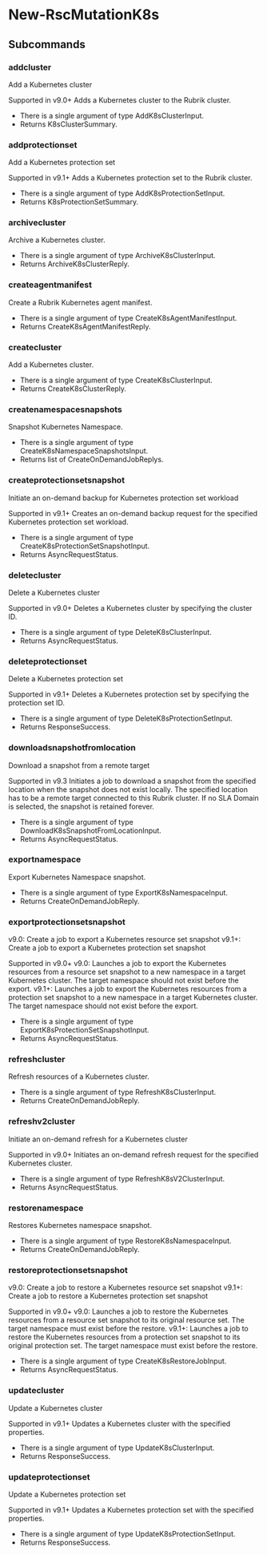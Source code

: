 # New-RscMutationK8s
## Subcommands
### addcluster
Add a Kubernetes cluster

Supported in v9.0+
Adds a Kubernetes cluster to the Rubrik cluster.

- There is a single argument of type AddK8sClusterInput.
- Returns K8sClusterSummary.
### addprotectionset
Add a Kubernetes protection set

Supported in v9.1+
Adds a Kubernetes protection set to the Rubrik cluster.

- There is a single argument of type AddK8sProtectionSetInput.
- Returns K8sProtectionSetSummary.
### archivecluster
Archive a Kubernetes cluster.

- There is a single argument of type ArchiveK8sClusterInput.
- Returns ArchiveK8sClusterReply.
### createagentmanifest
Create a Rubrik Kubernetes agent manifest.

- There is a single argument of type CreateK8sAgentManifestInput.
- Returns CreateK8sAgentManifestReply.
### createcluster
Add a Kubernetes cluster.

- There is a single argument of type CreateK8sClusterInput.
- Returns CreateK8sClusterReply.
### createnamespacesnapshots
Snapshot Kubernetes Namespace.

- There is a single argument of type CreateK8sNamespaceSnapshotsInput.
- Returns list of CreateOnDemandJobReplys.
### createprotectionsetsnapshot
Initiate an on-demand backup for Kubernetes protection set workload

Supported in v9.1+
Creates an on-demand backup request for the specified Kubernetes protection set workload.

- There is a single argument of type CreateK8sProtectionSetSnapshotInput.
- Returns AsyncRequestStatus.
### deletecluster
Delete a Kubernetes cluster

Supported in v9.0+
Deletes a Kubernetes cluster by specifying the cluster ID.

- There is a single argument of type DeleteK8sClusterInput.
- Returns AsyncRequestStatus.
### deleteprotectionset
Delete a Kubernetes protection set

Supported in v9.1+
Deletes a Kubernetes protection set by specifying the protection set ID.

- There is a single argument of type DeleteK8sProtectionSetInput.
- Returns ResponseSuccess.
### downloadsnapshotfromlocation
Download a snapshot from a remote target

Supported in v9.3
Initiates a job to download a snapshot from the specified location when the snapshot does not exist locally. The specified location has to be a remote target connected to this Rubrik cluster. If no SLA Domain is selected, the snapshot is retained forever.

- There is a single argument of type DownloadK8sSnapshotFromLocationInput.
- Returns AsyncRequestStatus.
### exportnamespace
Export Kubernetes Namespace snapshot.

- There is a single argument of type ExportK8sNamespaceInput.
- Returns CreateOnDemandJobReply.
### exportprotectionsetsnapshot
v9.0: Create a job to export a Kubernetes resource set snapshot
v9.1+: Create a job to export a Kubernetes protection set snapshot

Supported in v9.0+
v9.0: Launches a job to export the Kubernetes resources from a resource set snapshot to a new namespace in a target Kubernetes cluster. The target namespace should not exist before the export.
v9.1+: Launches a job to export the Kubernetes resources from a protection set snapshot to a new namespace in a target Kubernetes cluster. The target namespace should not exist before the export.

- There is a single argument of type ExportK8sProtectionSetSnapshotInput.
- Returns AsyncRequestStatus.
### refreshcluster
Refresh resources of a Kubernetes cluster.

- There is a single argument of type RefreshK8sClusterInput.
- Returns CreateOnDemandJobReply.
### refreshv2cluster
Initiate an on-demand refresh for a Kubernetes cluster

Supported in v9.0+
Initiates an on-demand refresh request for the specified Kubernetes cluster.

- There is a single argument of type RefreshK8sV2ClusterInput.
- Returns AsyncRequestStatus.
### restorenamespace
Restores Kubernetes namespace snapshot.

- There is a single argument of type RestoreK8sNamespaceInput.
- Returns CreateOnDemandJobReply.
### restoreprotectionsetsnapshot
v9.0: Create a job to restore a Kubernetes resource set snapshot
v9.1+: Create a job to restore a Kubernetes protection set snapshot

Supported in v9.0+
v9.0: Launches a job to restore the Kubernetes resources from a resource set snapshot to its original resource set. The target namespace must exist before the restore.
v9.1+: Launches a job to restore the Kubernetes resources from a protection set snapshot to its original protection set. The target namespace must exist before the restore.

- There is a single argument of type CreateK8sRestoreJobInput.
- Returns AsyncRequestStatus.
### updatecluster
Update a Kubernetes cluster

Supported in v9.1+
Updates a Kubernetes cluster with the specified properties.

- There is a single argument of type UpdateK8sClusterInput.
- Returns ResponseSuccess.
### updateprotectionset
Update a Kubernetes protection set

Supported in v9.1+
Updates a Kubernetes protection set with the specified properties.

- There is a single argument of type UpdateK8sProtectionSetInput.
- Returns ResponseSuccess.

